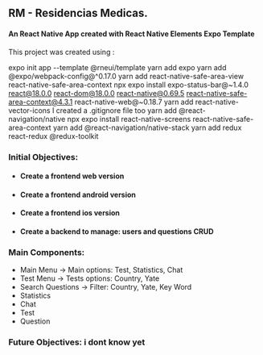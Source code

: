 ## RM - Residencias Medicas. 
#### An React Native App created with React Native Elements Expo Template

This project was created using :

expo init app --template @rneui/template
yarn add expo
yarn add @expo/webpack-config@^0.17.0
yarn add react-native-safe-area-view react-native-safe-area-context
npx expo install expo-status-bar@~1.4.0 react@18.0.0 react-dom@18.0.0 react-native@0.69.5 react-native-safe-area-context@4.3.1 react-native-web@~0.18.7
yarn add react-native-vector-icons
I created a .gitignore file too
yarn add @react-navigation/native
npx expo install react-native-screens react-native-safe-area-context
yarn add @react-navigation/native-stack
yarn add redux react-redux @redux-toolkit
### Initial Objectives:
- #### Create a frontend web version
- #### Create a frontend android version
- #### Create a frontend ios version
- #### Create a backend to manage: users and questions CRUD

### Main Components:
- Main Menu -> Main options: Test, Statistics, Chat
- Test Menu -> Tests options: Country, Yate
- Search Questions -> Filter: Country, Yate, Key Word
- Statistics
- Chat
- Test
- Question

### Future Objectives: i dont know yet

